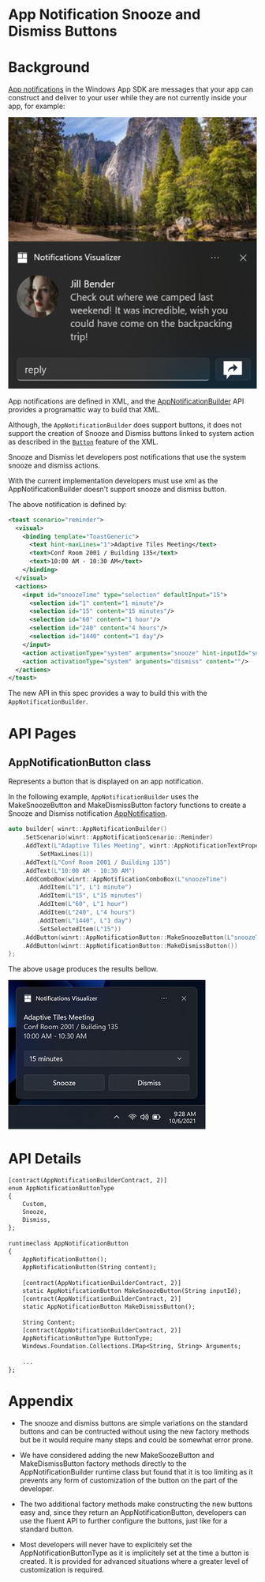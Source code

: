 
App Notification Snooze and Dismiss Buttons
===

# Background

[App notifications](https://learn.microsoft.com/en-us/windows/apps/windows-app-sdk/notifications/app-notifications/app-notifications-quickstart?tabs=cs)
in the Windows App SDK are messages that your app can construct and deliver to
your user while they are not currently inside your app, for example:

![App notification example](AppNotificationExample.png)

App notifications are defined in XML, and the
[AppNotificationBuilder](https://docs.microsoft.com/windows/windows-app-sdk/api/winrt/Microsoft.Windows.AppNotifications.Builder.AppNotificationBuilder)
API provides a programattic way to build that XML.

Although, the `AppNotificationBuilder` does support buttons, it does not support the creation of Snooze and Dismiss buttons linked to system action as described in the [`Button`](https://learn.microsoft.com/en-us/windows/apps/design/shell/tiles-and-notifications/adaptive-interactive-toasts?tabs=toolkit#buttons)
feature of the XML.

Snooze and Dismiss let developers post notifications that use the system snooze and dismiss actions.

With the current implementation developers must use xml as the AppNotificationBuilder doesn't support snooze and dismiss button. 

The above notification is defined by:

```xml
<toast scenario="reminder">
  <visual>
    <binding template="ToastGeneric">
      <text hint-maxLines="1">Adaptive Tiles Meeting</text>
      <text>Conf Room 2001 / Building 135</text>
      <text>10:00 AM - 10:30 AM</text>
    </binding>
  </visual>
  <actions>
    <input id="snoozeTime" type="selection" defaultInput="15">
      <selection id="1" content="1 minute"/>
      <selection id="15" content="15 minutes"/>
      <selection id="60" content="1 hour"/>
      <selection id="240" content="4 hours"/>
      <selection id="1440" content="1 day"/>
    </input>
    <action activationType="system" arguments="snooze" hint-inputId="snoozeTime" content="" />
    <action activationType="system" arguments="dismiss" content=""/>
  </actions>
</toast>
```

The new API in this spec provides a way to build this with the `AppNotificationBuilder`.

# API Pages

## AppNotificationButton class

Represents a button that is displayed on an app notification.

In the following example, `AppNotificationBuilder` uses the MakeSnoozeButton and MakeDismissButton factory functions to create a Snooze and Dismiss notification [AppNotification](https://docs.microsoft.com/windows/windows-app-sdk/api/winrt/Microsoft.Windows.AppNotifications.AppNotification).

```c++
auto builder{ winrt::AppNotificationBuilder()
    .SetScenario(winrt::AppNotificationScenario::Reminder)
    .AddText(L"Adaptive Tiles Meeting", winrt::AppNotificationTextProperties()
        .SetMaxLines(1))
    .AddText(L"Conf Room 2001 / Building 135")
    .AddText(L"10:00 AM - 10:30 AM")
    .AddComboBox(winrt::AppNotificationComboBox(L"snoozeTime")
        .AddItem(L"1", L"1 minute")
        .AddItem(L"15", L"15 minutes")
        .AddItem(L"60", L"1 hour")
        .AddItem(L"240", L"4 hours")
        .AddItem(L"1440", L"1 day")
        .SetSelectedItem(L"15"))
    .AddButton(winrt::AppNotificationButton::MakeSnoozeButton(L"snoozeTime"))
    .AddButton(winrt::AppNotificationButton::MakeDismissButton())
};
```

The above usage produces the results bellow.

![AppNotification Snooze and Dismiss Example](toast-content-snooze-dismiss.png)

# API Details

```idl
[contract(AppNotificationBuilderContract, 2)]
enum AppNotificationButtonType
{
    Custom,
    Snooze,
    Dismiss,
};

runtimeclass AppNotificationButton
{
    AppNotificationButton();
    AppNotificationButton(String content);

    [contract(AppNotificationBuilderContract, 2)]
    static AppNotificationButton MakeSnoozeButton(String inputId);
    [contract(AppNotificationBuilderContract, 2)]
    static AppNotificationButton MakeDismissButton();

    String Content;
    [contract(AppNotificationBuilderContract, 2)]
    AppNotificationButtonType ButtonType;
    Windows.Foundation.Collections.IMap<String, String> Arguments;
  
    ...
};
```

# Appendix

* The snooze and dismiss buttons are simple variations on the standard buttons and can be contructed without using the new factory methods but be it would require many steps and could be somewhat error prone.

* We have considered adding the new MakeSoozeButton and MakeDismissButton factory methods directly to the AppNotificationBuilder runtime class but found that it is too limiting as it prevents any form of customization of the button on the part of the developer.

* The two additional factory methods make constructing the new buttons easy and, since they return an AppNotificationButton, developers can use the fluent API to further configure the buttons, just like for a standard button.

* Most developers will never have to explicitely set the AppNotificationButtonType as it is implicitely set at the time a button is created. It is provided for advanced situations where a greater level of customization is required.
